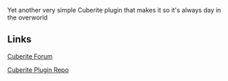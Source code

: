 Yet another very simple Cuberite plugin that makes it so it's always day in the overworld

## Links

[Cuberite Forum](https://forum.cuberite.org/thread-3348.html)

[Cuberite Plugin Repo](https://plugins.cuberite.org/show/356396810)
